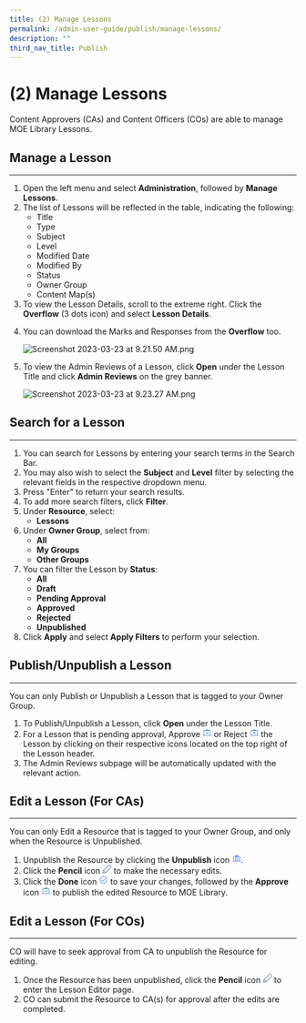 ```yaml
---
title: (2) Manage Lessons
permalink: /admin-user-guide/publish/manage-lessons/
description: ""
third_nav_title: Publish
---
```

<h1 id="-2-manage-lessons">(2) Manage Lessons</h1>
<p>Content Approvers (CAs) and Content Officers (COs) are able to manage MOE Library Lessons.</p>
<h2 id="manage-a-lesson">Manage a Lesson</h2>
<hr>
<ol>
<li>Open the left menu and select <strong>Administration</strong>, followed by <strong>Manage Lessons</strong>.</li>
<li>The list of Lessons will be reflected in the table, indicating the following:<ul>
<li>Title</li>
<li>Type</li>
<li>Subject</li>
<li>Level</li>
<li>Modified Date</li>
<li>Modified By</li>
<li>Status</li>
<li>Owner Group</li>
<li>Content Map(s)</li>
</ul>
</li>
<li>To view the Lesson Details, scroll to the extreme right. Click the <strong>Overflow</strong> (3 dots icon) and select <strong>Lesson Details</strong>.</li>
<li><p>You can download the Marks and Responses from the <strong>Overflow</strong> too.</p>
<p> <img alt="Screenshot 2023-03-23 at 9.21.50 AM.png" src="https://s3-us-west-2.amazonaws.com/secure.notion-static.com/fee2550d-96ad-4e4e-9831-75ad2209866d/Screenshot_2023-03-23_at_9.21.50_AM.png"></p>
</li>
<li><p>To view the Admin Reviews of a Lesson, click <strong>Open</strong> under the Lesson Title and click <strong>Admin Reviews</strong> on the grey banner.</p>
<p> <img alt="Screenshot 2023-03-23 at 9.23.27 AM.png" src="https://s3-us-west-2.amazonaws.com/secure.notion-static.com/56b2a244-57d2-4a88-b79a-ea6e2a6d842b/Screenshot_2023-03-23_at_9.23.27_AM.png"></p>
</li>
</ol>
<h2 id="search-for-a-lesson">Search for a Lesson</h2>
<hr>
<ol>
<li>You can search for Lessons by entering your search terms in the Search Bar. </li>
<li>You may also wish to select the <strong>Subject</strong> and <strong>Level</strong> filter by selecting the relevant fields in the respective dropdown menu.</li>
<li>Press "Enter" <em></em>to return your search results.</li>
<li>To add more search filters, click <strong>Filter</strong>. </li>
<li>Under <strong>Resource</strong>, select:<ul>
<li><strong>Lessons</strong></li>
</ul>
</li>
<li>Under <strong>Owner Group</strong>, select from:<ul>
<li><strong>All</strong></li>
<li><strong>My Groups</strong></li>
<li><strong>Other Groups</strong></li>
</ul>
</li>
<li>You can filter the Lesson by <strong>Status</strong>:<ul>
<li><strong>All</strong></li>
<li><strong>Draft</strong></li>
<li><strong>Pending Approval</strong></li>
<li><strong>Approved</strong></li>
<li><strong>Rejected</strong></li>
<li><strong>Unpublished</strong></li>
</ul>
</li>
<li>Click <strong>Apply</strong> and select <strong>Apply Filters</strong> to perform your selection.</li>
</ol>
<h2 id="publish-unpublish-a-lesson">Publish/Unpublish a Lesson</h2>
<hr>
<p>You can only Publish or Unpublish a Lesson that is tagged to your Owner Group.</p>
<ol>
<li>To Publish/Unpublish a Lesson, click <strong>Open</strong> under the Lesson Title. </li>
<li>For a Lesson that is pending approval, Approve <img style="width:1rem; display: inline;" src="/images/Icons/ApproveLesson32.svg"> or Reject <img style="width:1rem; display: inline;" src="/images/Icons/RejectLesson32.svg">  the Lesson by clicking on their respective icons located on the top right of the Lesson header.</li>
<li>The Admin Reviews subpage will be automatically updated with the relevant action. </li>
</ol>
<h2 id="edit-a-lesson-for-cas-">Edit a Lesson (For CAs)</h2>
<hr>
<p>You can only Edit a Resource that is tagged to your Owner Group, and only when the Resource is Unpublished.</p>
<ol>
<li>Unpublish the Resource by clicking the <strong>Unpublish</strong> icon <img style="width:1rem; display: inline;" src="/images/Icons/UnpublishLesson32.svg">.</li>
<li>Click the <strong>Pencil</strong> icon <img style="width:1rem; display: inline;" src="/images/Icons/Pencil.svg"> to make the necessary edits.</li>
<li>Click the <strong>Done</strong> icon <img style="width:1rem; display: inline;" src="/images/Icons/Done.svg"> to save your changes, followed by the <strong>Approve</strong> icon <img style="width:1rem; display: inline;" src="/images/Icons/ApproveLesson32.svg"> to publish the edited Resource to MOE Library.</li>
</ol>
<h2 id="edit-a-lesson-for-cos-">Edit a Lesson (For COs)</h2>
<hr>
<p>CO will have to seek approval from CA to unpublish the Resource for editing. </p>
<ol>
<li>Once the Resource has been unpublished, click the <strong>Pencil</strong> icon <img style="width:1rem; display: inline;" src="/images/Icons/Pencil.svg"> to enter the Lesson Editor page.</li>
<li>CO can submit the Resource to CA(s) for approval after the edits are completed.</li>
</ol>